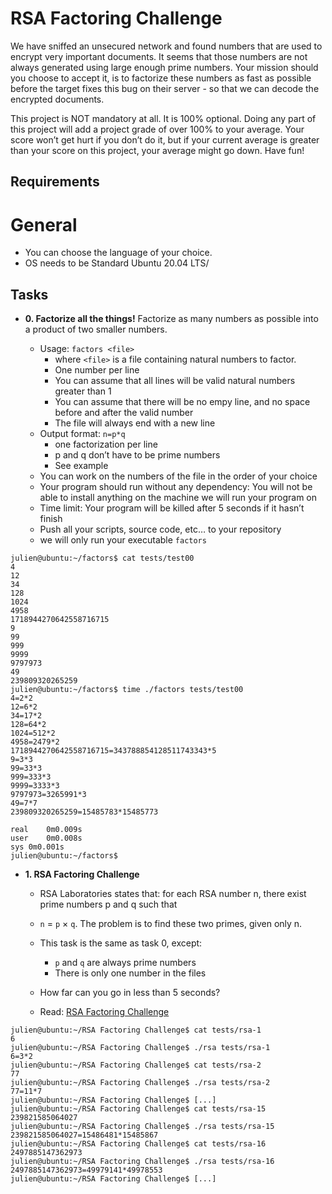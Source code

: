# RSA Factoring Challenge

We have sniffed an unsecured network and found numbers that are used to encrypt very important documents. It seems that those numbers are not always generated using large enough prime numbers. Your mission should you choose to accept it, is to factorize these numbers as fast as possible before the target fixes this bug on their server - so that we can decode the encrypted documents.

This project is NOT mandatory at all. It is 100% optional. Doing any part of this project will add a project grade of over 100% to your average. Your score won’t get hurt if you don’t do it, but if your current average is greater than your score on this project, your average might go down. Have fun!

## Requirements
# General
* You can choose the language of your choice.
* OS needs to be Standard Ubuntu 20.04 LTS/

## Tasks

* **0. Factorize all the things!**
Factorize as many numbers as possible into a product of two smaller numbers.

  * Usage: `factors <file>`
    * where `<file>` is a file containing natural numbers to factor.
    * One number per line
    * You can assume that all lines will be valid natural numbers greater than 1
    * You can assume that there will be no empy line, and no space before and after the valid number
    * The file will always end with a new line
  * Output format: `n=p*q`
    * one factorization per line
    * p and q don’t have to be prime numbers
    * See example
  * You can work on the numbers of the file in the order of your choice
  * Your program should run without any dependency: You will not be able to install anything on the machine we will run your program on
  * Time limit: Your program will be killed after 5 seconds if it hasn’t finish
  * Push all your scripts, source code, etc… to your repository
  * we will only run your executable `factors`
```
julien@ubuntu:~/factors$ cat tests/test00 
4
12
34
128
1024
4958
1718944270642558716715
9
99
999
9999
9797973
49
239809320265259
julien@ubuntu:~/factors$ time ./factors tests/test00
4=2*2
12=6*2
34=17*2
128=64*2
1024=512*2
4958=2479*2
1718944270642558716715=343788854128511743343*5
9=3*3
99=33*3
999=333*3
9999=3333*3
9797973=3265991*3
49=7*7
239809320265259=15485783*15485773

real    0m0.009s
user    0m0.008s
sys 0m0.001s
julien@ubuntu:~/factors$
```
* **1. RSA Factoring Challenge**
  * RSA Laboratories states that: for each RSA number n, there exist prime numbers p and q such that

  * `n` = `p` × `q`. The problem is to find these two primes, given only n.

  * This task is the same as task 0, except:

    * `p` and `q` are always prime numbers
    * There is only one number in the files
  * How far can you go in less than 5 seconds?
  * Read: [RSA Factoring Challenge](https://en.wikipedia.org/wiki/RSA_Factoring_Challenge)

```
julien@ubuntu:~/RSA Factoring Challenge$ cat tests/rsa-1
6
julien@ubuntu:~/RSA Factoring Challenge$ ./rsa tests/rsa-1
6=3*2
julien@ubuntu:~/RSA Factoring Challenge$ cat tests/rsa-2
77
julien@ubuntu:~/RSA Factoring Challenge$ ./rsa tests/rsa-2
77=11*7
julien@ubuntu:~/RSA Factoring Challenge$ [...]  
julien@ubuntu:~/RSA Factoring Challenge$ cat tests/rsa-15
239821585064027
julien@ubuntu:~/RSA Factoring Challenge$ ./rsa tests/rsa-15 
239821585064027=15486481*15485867
julien@ubuntu:~/RSA Factoring Challenge$ cat tests/rsa-16
2497885147362973
julien@ubuntu:~/RSA Factoring Challenge$ ./rsa tests/rsa-16
2497885147362973=49979141*49978553
julien@ubuntu:~/RSA Factoring Challenge$ [...]
```
